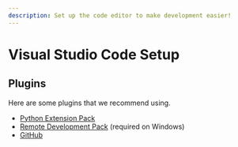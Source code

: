 ```yaml
---
description: Set up the code editor to make development easier!
---
```


# Visual Studio Code Setup

## Plugins

Here are some plugins that we recommend using.

* [Python Extension Pack](https://marketplace.visualstudio.com/items?itemName=donjayamanne.python-extension-pack)
* [Remote Development Pack](https://marketplace.visualstudio.com/items?itemName=ms-vscode-remote.vscode-remote-extensionpack) (required on Windows)
* [GitHub](https://marketplace.visualstudio.com/items?itemName=github.vscode-pull-request-github)
